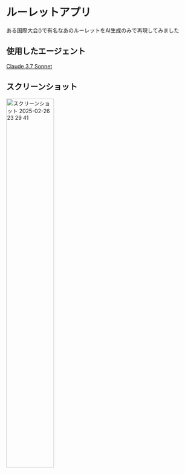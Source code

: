 # ルーレットアプリ
ある国際大会()で有名なあのルーレットをAI生成のみで再現してみました
## 使用したエージェント
[Claude 3.7 Sonnet](https://www.anthropic.com/news/claude-3-7-sonnet)

## スクリーンショット
<img width=50% alt="スクリーンショット 2025-02-26 23 29 41" src="https://github.com/user-attachments/assets/39a99202-e93c-43e2-944b-22d91aac19cf" />
